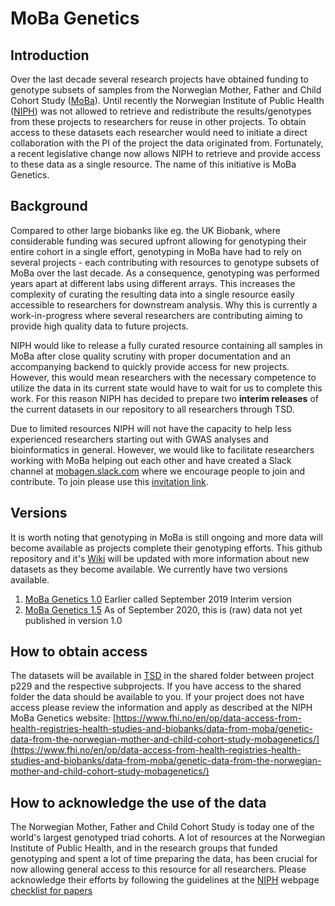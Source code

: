 # MoBa Genetics

## Introduction

Over the last decade several research projects have obtained funding to genotype subsets of samples from the Norwegian Mother, Father and Child Cohort Study ([MoBa](https://www.fhi.no/en/studies/moba/)). Until recently the Norwegian Institute of Public Health ([NIPH](https://www.fhi.no/en/)) was not allowed to retrieve and redistribute the results/genotypes from these projects to researchers for reuse in other projects. To obtain access to these datasets each researcher would need to initiate a direct collaboration with the PI of the project the data originated from. Fortunately, a recent legislative change now allows NIPH to retrieve and provide access to these data as a single resource. The name of this initiative is MoBa Genetics.

## Background

Compared to other large biobanks like eg. the UK Biobank, where considerable funding was secured upfront allowing for genotyping their entire cohort in a single effort, genotyping in MoBa have had to rely on several projects - each contributing with resources to genotype subsets of MoBa over the last decade. As a consequence, genotyping was performed years apart at different labs using different arrays. This increases the complexity of curating the resulting data into a single resource easily accessible to researchers for downstream analysis. Why this is currently a work-in-progress where several researchers are contributing aiming to provide high quality data to future projects. 

NIPH would like to release a fully curated resource containing all samples in MoBa after close quality scrutiny with proper documentation and an accompanying backend to quickly provide access for new projects. However, this would mean researchers with the necessary competence to utilize the data in its current state would have to wait for us to complete this work. For this reason NIPH has decided to prepare two **interim releases** of the current datasets in our repository to all researchers through TSD. 

Due to limited resources NIPH will not have the capacity to help less experienced researchers starting out with GWAS analyses and bioinformatics in general. However, we would like to facilitate researchers working with MoBa helping out each other and have created a Slack channel at [mobagen.slack.com](https://mobagen.slack.com) where we encourage people to join and contribute. To join please use this [invitation link](https://join.slack.com/t/mobagen/shared_invite/enQtNzc3NDk1MDE4NTYzLWE5OTg5M2FiYzA4Mzg2MmEyOTlkZTc4M2UzY2Q4N2Y1ODNiZjE5Yjk3N2M4YTg3YjE4NTcwMzk2YjQ5OWZiNWE).

## Versions
It is worth noting that genotyping in MoBa is still ongoing and more data will become available as projects complete their genotyping efforts.
This github repository and it's [Wiki](https://github.com/folkehelseinstituttet/mobagen/wiki/MoBa-Genetics-Wikipage) will be updated with more information about new datasets as they become available. We currently have two versions available. 

1. [MoBa Genetics 1.0](https://github.com/folkehelseinstituttet/mobagen/wiki/MoBaGenetics1.0) Earlier called September 2019 Interim version
1. [MoBa Genetics 1.5](https://github.com/folkehelseinstituttet/mobagen/wiki/MoBaGenetics1.5) As of September 2020, this is (raw) data not yet published in version 1.0

## How to obtain access
The datasets will be available in [TSD](https://www.uio.no/english/services/it/research/sensitive-data/) in the shared folder between project p229 and the respective subprojects. If you have access to the shared folder the data should be available to you. If your project does not have access please review the information and apply as described at the NIPH MoBa Genetics website:
[https://www.fhi.no/en/op/data-access-from-health-registries-health-studies-and-biobanks/data-from-moba/genetic-data-from-the-norwegian-mother-and-child-cohort-study-mobagenetics/](https://www.fhi.no/en/op/data-access-from-health-registries-health-studies-and-biobanks/data-from-moba/genetic-data-from-the-norwegian-mother-and-child-cohort-study-mobagenetics/)

## How to acknowledge the use of the data
The Norwegian Mother, Father and Child Cohort Study is today one of the world's largest genotyped triad cohorts. A lot of resources at the Norwegian Institute of Public Health, and in the research groups that funded genotyping and spent a lot of time preparing the data, has been crucial for now allowing general access to this resource for all researchers. Please acknowledge their efforts by following the guidelines at the [NIPH](https://www.fhi.no/en/) webpage [checklist for papers](https://www.fhi.no/en/studies/moba/for-forskere-artikler/checklist-for-papers/)

